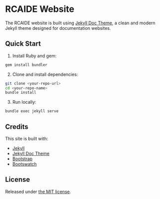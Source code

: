 # RCAIDE Website

The RCAIDE website is built using [Jekyll Doc Theme](https://aksakalli.github.io/jekyll-doc-theme/), a clean and modern Jekyll theme designed for documentation websites.

## Quick Start

1. Install Ruby and gem:
```bash
gem install bundler
```

2. Clone and install dependencies:
```bash
git clone <your-repo-url>
cd <your-repo-name>
bundle install
```

3. Run locally:
```bash
bundle exec jekyll serve
```

## Credits

This site is built with:
- [Jekyll](https://jekyllrb.com/)
- [Jekyll Doc Theme](https://github.com/aksakalli/jekyll-doc-theme)
- [Bootstrap](https://getbootstrap.com/)
- [Bootswatch](https://bootswatch.com/)

## License

Released under [the MIT license](LICENSE).

